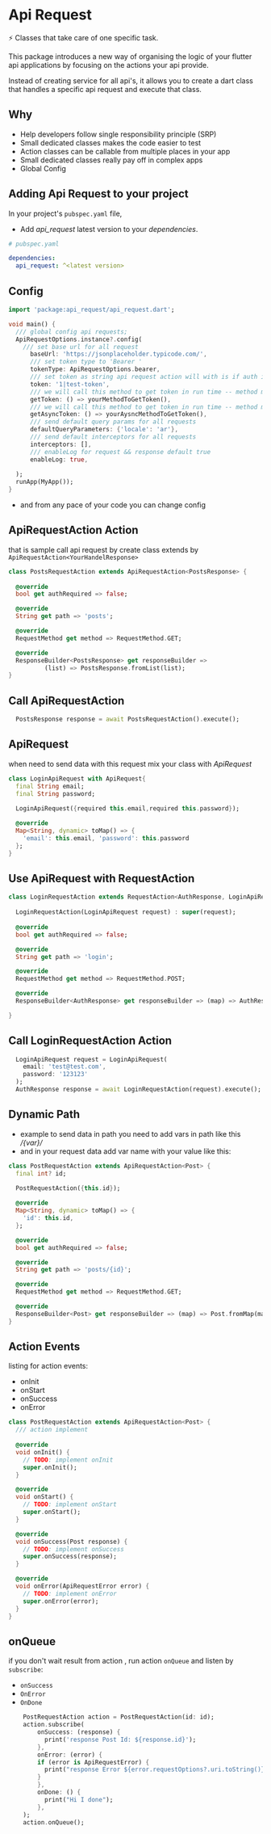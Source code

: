 # Api Request

⚡ Classes that take care of one specific task.

This package introduces a new way of organising the logic of your flutter api applications
by focusing on the actions your api provide.

Instead of creating service for all api's, it allows you to create a dart class that handles a specific api request
and execute that class.

## Why
* Help developers follow single responsibility principle (SRP)
* Small dedicated classes makes the code easier to test
* Action classes can be callable from multiple places in your app
* Small dedicated classes really pay off in complex apps
* Global Config

## Adding Api Request to your project

In your project's `pubspec.yaml` file,

* Add *api_request* latest version to your *dependencies*.

```yaml
# pubspec.yaml

dependencies:
  api_request: ^<latest version>

```

## Config
```dart
import 'package:api_request/api_request.dart';

void main() {
  /// global config api requests;
  ApiRequestOptions.instance?.config(
    /// set base url for all request
      baseUrl: 'https://jsonplaceholder.typicode.com/',
      /// set token type to 'Bearer '
      tokenType: ApiRequestOptions.bearer,
      /// set token as string api request action will with is if auth is required
      token: '1|test-token',
      /// we will call this method to get token in run time -- method must be return string
      getToken: () => yourMethodToGetToken(),
      /// we will call this method to get token in run time -- method must be return Future<string>
      getAsyncToken: () => yourAysncMethodToGetToken(),
      /// send default query params for all requests
      defaultQueryParameters: {'locale': 'ar'},
      /// send default interceptors for all requests
      interceptors: [],
      /// enableLog for request && response default true
      enableLog: true,
    
  );
  runApp(MyApp());
}

```
* and from any pace of your code you can change config

## ApiRequestAction Action
that is sample call api request by create class extends by `ApiRequestAction<YourHandelResponse>`
```dart
class PostsRequestAction extends ApiRequestAction<PostsResponse> {
  
  @override
  bool get authRequired => false;

  @override
  String get path => 'posts';

  @override
  RequestMethod get method => RequestMethod.GET;

  @override
  ResponseBuilder<PostsResponse> get responseBuilder =>
          (list) => PostsResponse.fromList(list);
}
```

## Call ApiRequestAction
```dart
  PostsResponse response = await PostsRequestAction().execute();
```

## ApiRequest
when need to send data with this request mix your class with *ApiRequest*
```dart
class LoginApiRequest with ApiRequest{
  final String email;
  final String password;
  
  LoginApiRequest({required this.email,required this.password});

  @override
  Map<String, dynamic> toMap() => {
    'email': this.email, 'password': this.password
  };
}
```

## Use ApiRequest with RequestAction
```dart
class LoginRequestAction extends RequestAction<AuthResponse, LoginApiRequest>{
  
  LoginRequestAction(LoginApiRequest request) : super(request);
  
  @override
  bool get authRequired => false;

  @override
  String get path => 'login';

  @override
  RequestMethod get method => RequestMethod.POST;

  @override
  ResponseBuilder<AuthResponse> get responseBuilder => (map) => AuthResponse.fromMap(map);

}
```

## Call LoginRequestAction Action
```dart
  LoginApiRequest request = LoginApiRequest(
    email: 'test@test.com',
    password: '123123'
  );
  AuthResponse response = await LoginRequestAction(request).execute();
```

## Dynamic Path
 * example to send data in path you need to add vars in path like this */{var}/*
 * and in your request data add var name with your value like this:
```dart
class PostRequestAction extends ApiRequestAction<Post> {
  final int? id;

  PostRequestAction({this.id});
  
  @override
  Map<String, dynamic> toMap() => {
    'id': this.id,
  };

  @override
  bool get authRequired => false;

  @override
  String get path => 'posts/{id}';

  @override
  RequestMethod get method => RequestMethod.GET;

  @override
  ResponseBuilder<Post> get responseBuilder => (map) => Post.fromMap(map);
}
```

## Action Events
listing for action events:
* onInit
* onStart
* onSuccess
* onError

```dart
class PostRequestAction extends ApiRequestAction<Post> {
  /// action implement
  
  @override
  void onInit() {
    // TODO: implement onInit
    super.onInit();
  }

  @override
  void onStart() {
    // TODO: implement onStart
    super.onStart();
  }

  @override
  void onSuccess(Post response) {
    // TODO: implement onSuccess
    super.onSuccess(response);
  }

  @override
  void onError(ApiRequestError error) {
    // TODO: implement onError
    super.onError(error);
  }
}
```

## onQueue
if you don't wait result from action , run action `onQueue` and listen by `subscribe`:
* `onSuccess`
* `OnError`
* `OnDone`
```dart
    PostRequestAction action = PostRequestAction(id: id);
    action.subscribe(
        onSuccess: (response) {
          print('response Post Id: ${response.id}');
        },
        onError: (error) {
        if (error is ApiRequestError) {
          print("response Error ${error.requestOptions?.uri.toString()}");
        }
        },
        onDone: () {
          print("Hi I done");
        },
    );
    action.onQueue();
```